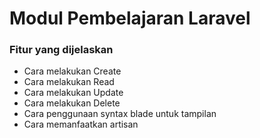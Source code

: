 # Modul Pembelajaran Laravel

### Fitur yang dijelaskan
- Cara melakukan Create
- Cara melakukan Read
- Cara melakukan Update
- Cara melakukan Delete
- Cara penggunaan syntax blade untuk tampilan
- Cara memanfaatkan artisan
